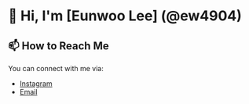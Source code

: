 # 👋 Hi, I'm [Eunwoo Lee] (@ew4904)

## 📫 How to Reach Me

You can connect with me via:

- [Instagram](https://www.instagram.com/unw.e_?igsh=MTBzaHYzNmczZmlidw%3D%3D&utm_source=qr)
- [Email](mailto:ew4904@naver.com)
